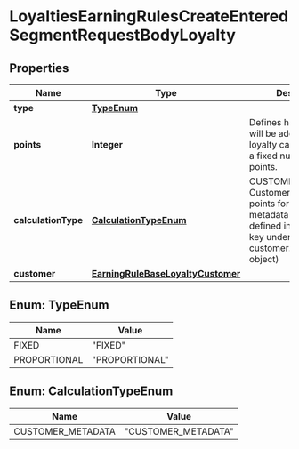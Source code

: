 

# LoyaltiesEarningRulesCreateEnteredSegmentRequestBodyLoyalty


## Properties

| Name | Type | Description |
|------------ | ------------- | ------------- |
|**type** | [**TypeEnum**](#TypeEnum) |  |
|**points** | **Integer** | Defines how the points will be added to the loyalty card. FIXED adds a fixed number of points. |
|**calculationType** | [**CalculationTypeEnum**](#CalculationTypeEnum) | CUSTOMER_METADATA: Customer Metadata (X points for every Y in metadata attribute, defined in the property key under the customer.metadata object) |
|**customer** | [**EarningRuleBaseLoyaltyCustomer**](EarningRuleBaseLoyaltyCustomer.md) |  |



## Enum: TypeEnum

| Name | Value |
|---- | -----|
| FIXED | &quot;FIXED&quot; |
| PROPORTIONAL | &quot;PROPORTIONAL&quot; |



## Enum: CalculationTypeEnum

| Name | Value |
|---- | -----|
| CUSTOMER_METADATA | &quot;CUSTOMER_METADATA&quot; |



